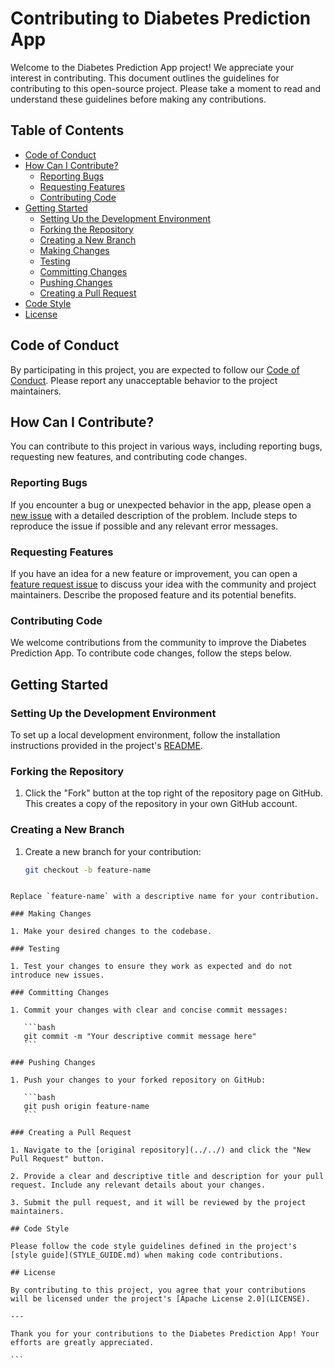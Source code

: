 # Contributing to Diabetes Prediction App

Welcome to the Diabetes Prediction App project! We appreciate your interest in contributing. This document outlines the guidelines for contributing to this open-source project. Please take a moment to read and understand these guidelines before making any contributions.

## Table of Contents

- [Code of Conduct](#code-of-conduct)
- [How Can I Contribute?](#how-can-i-contribute)
  - [Reporting Bugs](#reporting-bugs)
  - [Requesting Features](#requesting-features)
  - [Contributing Code](#contributing-code)
- [Getting Started](#getting-started)
  - [Setting Up the Development Environment](#setting-up-the-development-environment)
  - [Forking the Repository](#forking-the-repository)
  - [Creating a New Branch](#creating-a-new-branch)
  - [Making Changes](#making-changes)
  - [Testing](#testing)
  - [Committing Changes](#committing-changes)
  - [Pushing Changes](#pushing-changes)
  - [Creating a Pull Request](#creating-a-pull-request)
- [Code Style](#code-style)
- [License](#license)

## Code of Conduct

By participating in this project, you are expected to follow our [Code of Conduct](CODE_OF_CONDUCT.md). Please report any unacceptable behavior to the project maintainers.

## How Can I Contribute?

You can contribute to this project in various ways, including reporting bugs, requesting new features, and contributing code changes.

### Reporting Bugs

If you encounter a bug or unexpected behavior in the app, please open a [new issue](../../issues) with a detailed description of the problem. Include steps to reproduce the issue if possible and any relevant error messages.

### Requesting Features

If you have an idea for a new feature or improvement, you can open a [feature request issue](../../issues) to discuss your idea with the community and project maintainers. Describe the proposed feature and its potential benefits.

### Contributing Code

We welcome contributions from the community to improve the Diabetes Prediction App. To contribute code changes, follow the steps below.

## Getting Started

### Setting Up the Development Environment

To set up a local development environment, follow the installation instructions provided in the project's [README](README.md).

### Forking the Repository

1. Click the "Fork" button at the top right of the repository page on GitHub. This creates a copy of the repository in your own GitHub account.

### Creating a New Branch

1. Create a new branch for your contribution:

   ```bash
   git checkout -b feature-name
   ```

````

Replace `feature-name` with a descriptive name for your contribution.

### Making Changes

1. Make your desired changes to the codebase.

### Testing

1. Test your changes to ensure they work as expected and do not introduce new issues.

### Committing Changes

1. Commit your changes with clear and concise commit messages:

   ```bash
   git commit -m "Your descriptive commit message here"
   ```

### Pushing Changes

1. Push your changes to your forked repository on GitHub:

   ```bash
   git push origin feature-name
   ```

### Creating a Pull Request

1. Navigate to the [original repository](../../) and click the "New Pull Request" button.

2. Provide a clear and descriptive title and description for your pull request. Include any relevant details about your changes.

3. Submit the pull request, and it will be reviewed by the project maintainers.

## Code Style

Please follow the code style guidelines defined in the project's [style guide](STYLE_GUIDE.md) when making code contributions.

## License

By contributing to this project, you agree that your contributions will be licensed under the project's [Apache License 2.0](LICENSE).

---

Thank you for your contributions to the Diabetes Prediction App! Your efforts are greatly appreciated.

```
````
